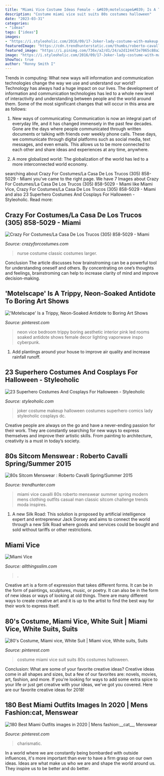 ```yaml
---
title: "Miami Vice Costume Ideas Female - &#039;motelscape&#039; Is A Trippy, Neon-soaked Antidote To Boring Art Shows"
description: "Costume miami vice suit suits 80s costumes halloween"
date: "2023-03-31"
categories:
- "ideas"
tags: ["ideas"]
images:
- "https://i.styleoholic.com/2016/09/17-Joker-lady-costume-with-makeup.jpg"
featuredImage: "https://cdn.trendhunterstatic.com/thumbs/roberto-cavalli-springsummer-2015.jpeg"
featured_image: "https://i.pinimg.com/736x/a2/d1/24/a2d124472e7065c88a2e67ff00cfd0a7--s-costume-halloween-costumes.jpg"
image: "https://i.styleoholic.com/2016/09/17-Joker-lady-costume-with-makeup.jpg"
ShowToc: true
author: "Ronny Smith I"
---
```



Trends in computing: What new ways will information and communication technologies change the way we use and understand our world?
Technology has always had a huge impact on our lives. The development of information and communication technologies has led to a whole new level of interactivity and understanding between people and the world around them. Some of the most significant changes that will occur in this area are as follows:
1) New ways of communicating: Communication is now an integral part of everyday life, and it has changed immensely in the past few decades. Gone are the days where people communicated through written documents or talking with friends over weekly phone calls. These days, we communicate through digital platforms such as social media, text messages, and even emails. This allows us to be more connected to each other and share ideas and experiences at any time, anywhere.

2) A more globalized world: The globalization of the world has led to a more interconnected world economy.

	

		
searching about Crazy For Costumes/La Casa De Los Trucos (305) 858-5029 - Miami you've came to the right page. We have 7 Images about Crazy For Costumes/La Casa De Los Trucos (305) 858-5029 - Miami like Miami Vice, Crazy For Costumes/La Casa De Los Trucos (305) 858-5029 - Miami and also 23 Superhero Costumes And Cosplays For Halloween - Styleoholic. Read more:
		
    
## Crazy For Costumes/La Casa De Los Trucos (305) 858-5029 - Miami

<img loading=lazy src="http://www.crazyforcostumes.com/ProdImages/classic-nurse-costume-48356.jpg" onerror="this.onerror=null;this.src='https://tse3.mm.bing.net/th?id=OIP.85I7ULPFu7bHsDm6O5ZIJQHaQK&amp;pid=15.1';" alt="Crazy For Costumes/La Casa De Los Trucos (305) 858-5029 - Miami">

_Source: crazyforcostumes.com_

>nurse costume classic costumes larger. 

	

Conclusion
The article discusses how brainstroming can be a powerful tool for understanding oneself and others. By concentrating on one’s thoughts and feelings, brainstroming can help to increase clarity of mind and improve decision-making.

    
## &#039;Motelscape&#039; Is A Trippy, Neon-Soaked Antidote To Boring Art Shows

<img loading=lazy src="https://i.pinimg.com/originals/3d/35/c8/3d35c8e31b1926595b4704c71357136a.jpg" onerror="this.onerror=null;this.src='https://tse1.mm.bing.net/th?id=OIP.D8f7bezJ-b52EnTHylu62QHaJ3&amp;pid=15.1';" alt="&#039;Motelscape&#039; Is a Trippy, Neon-Soaked Antidote to Boring Art Shows">

_Source: pinterest.com_

>neon vice bedroom trippy boring aesthetic interior pink led rooms soaked antidote shows female decor lighting vaporwave inspo cyberpunk. 

	

1. Add plantings around your house to improve air quality and increase rainfall runoff.

    
## 23 Superhero Costumes And Cosplays For Halloween - Styleoholic

<img loading=lazy src="https://i.styleoholic.com/2016/09/17-Joker-lady-costume-with-makeup.jpg" onerror="this.onerror=null;this.src='https://tse2.mm.bing.net/th?id=OIP.x5qU5xDUJxh14plF8ntH4wHaLF&amp;pid=15.1';" alt="23 Superhero Costumes And Cosplays For Halloween - Styleoholic">

_Source: styleoholic.com_

>joker costume makeup halloween costumes superhero comics lady styleoholic cosplays dc. 

	

Creative people are always on the go and have a never-ending passion for their work. They are constantly searching for new ways to express themselves and improve their artistic skills. From painting to architecture, creativity is a must in today’s society.

    
## 80s Sitcom Menswear : Roberto Cavalli Spring/Summer 2015

<img loading=lazy src="https://cdn.trendhunterstatic.com/thumbs/roberto-cavalli-springsummer-2015.jpeg" onerror="this.onerror=null;this.src='https://tse2.mm.bing.net/th?id=OIP.eLoim4S6v7gzsMWAGpPJmAHaLI&amp;pid=15.1';" alt="80s Sitcom Menswear : Roberto Cavalli Spring/Summer 2015">

_Source: trendhunter.com_

>miami vice cavalli 80s roberto menswear summer spring modern mens clothing outfits casual man classic sitcom challenge trends moda inspires. 

	

1. A new Silk Road: This solution is proposed by artificial intelligence expert and entrepreneur Jack Dorsey and aims to connect the world through a new Silk Road where goods and services could be bought and sold without tariffs or other restrictions.

    
## Miami Vice

<img loading=lazy src="https://i0.wp.com/allthingsslim.com/wp-content/uploads/2013/04/miamivice10-1.jpg?resize=425%2C640&amp;ssl=1" onerror="this.onerror=null;this.src='https://tse3.mm.bing.net/th?id=OIP.-EhnuMMqXNwsF9hKqh1bBAAAAA&amp;pid=15.1';" alt="Miami Vice">

_Source: allthingsslim.com_

>. 

	

Creative art is a form of expression that takes different forms. It can be in the form of paintings, sculptures, music, or poetry. It can also be in the form of new ideas or ways of looking at old things. There are many different ways to create creative art and it is up to the artist to find the best way for their work to express itself.

    
## 80&#039;s Costume, Miami Vice, White Suit | Miami Vice, White Suits, Suits

<img loading=lazy src="https://i.pinimg.com/736x/a2/d1/24/a2d124472e7065c88a2e67ff00cfd0a7--s-costume-halloween-costumes.jpg" onerror="this.onerror=null;this.src='https://tse4.mm.bing.net/th?id=OIP.MAxvJPJZkWTcdB9sOezNwwHaN3&amp;pid=15.1';" alt="80&#039;s Costume, Miami vice, White Suit | Miami vice, White suits, Suits">

_Source: pinterest.com_

>costume miami vice suit suits 80s costumes halloween. 

	

Conclusion: What are some of your favorite creative ideas?
Creative ideas come in all shapes and sizes, but a few of our favorites are: novels, movies, art, fashion, and more. If you're looking for ways to add some extra spice to your life or just get creative with your ideas, we've got you covered. Here are our favorite creative ideas for 2018!

    
## 180 Best Miami Outfits Images In 2020 | Mens Fashion:__cat__, Menswear

<img loading=lazy src="https://i.pinimg.com/474x/94/37/9b/94379ba2a668b1192d93e66ab7018a38.jpg" onerror="this.onerror=null;this.src='https://tse1.mm.bing.net/th?id=OIP.D94hSbFrtOgCkgebZlYhIgAAAA&amp;pid=15.1';" alt="180 Best Miami Outfits images in 2020 | Mens fashion:__cat__, Menswear">

_Source: pinterest.com_

>charismatic. 

	

In a world where we are constantly being bombarded with outside influences, it's more important than ever to have a firm grasp on our own ideas. Ideas are what make us who we are and shape the world around us. They inspire us to be better and do better.

